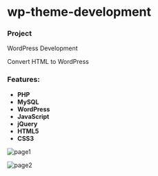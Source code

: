 # wp-theme-development

### Project 

WordPress Development

Convert HTML to WordPress

### Features: 
- **PHP**
- **MySQL**
- **WordPress**
- **JavaScript**
- **jQuery**
- **HTML5**
- **CSS3**


![page1](https://github.com/AbuSayedDev/wp-theme-development/assets/48875366/c4d72dcf-be07-40fc-8b07-9ec14cf2d720)

![page2](https://github.com/AbuSayedDev/wp-theme-development/assets/48875366/4c8ee900-1209-4e6e-a96d-d91a53f64e8a)
